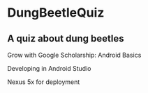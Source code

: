 # DungBeetleQuiz
## A quiz about dung beetles

Grow with Google Scholarship: Android Basics

Developing in Android Studio

Nexus 5x for deployment
